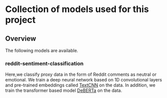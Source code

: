 # Collection of models used for this project

## Overview
The following models are available.
### reddit-sentiment-classification
Here,we classify proxy data in the form of Reddit comments as neutral or emotional. We train a deep neural network based on 1D convolutional layers and pre-trained embeddings called [TextCNN](https://d2l.ai/chapter_natural-language-processing-applications/sentiment-analysis-cnn.html) on the data. In addition,
we train the transformer based model [DeBERTa](https://huggingface.co/microsoft/deberta-v3-small) on the data.
